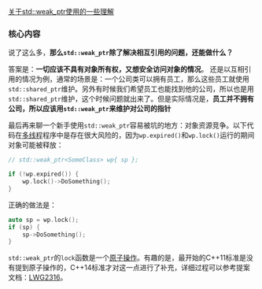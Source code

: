
[关于std::weak_ptr使用的一些理解](https://zhuanlan.zhihu.com/p/579934418)


### 核心内容

说了这么多，**那么`std::weak_ptr`除了解决相互引用的问题，还能做什么？**

答案是：**一切应该不具有对象所有权，又想安全访问对象的情况**。 还是以互相引用的情况为例，通常的场景是：一个公司类可以拥有员工，那么这些员工就使用`std::shared_ptr`维护。另外有时候我们希望员工也能找到他的公司，所以也是用`std::shared_ptr`维护，这个时候问题就出来了。但是实际情况是，**员工并不拥有公司，所以应该用`std::weak_ptr`来维护对公司的指针**


最后再来聊一个新手使用`std::weak_ptr`容易被坑的地方：对象资源竞争。以下代码在[多线程](https://zhida.zhihu.com/search?q=%E5%A4%9A%E7%BA%BF%E7%A8%8B&zhida_source=entity&is_preview=1)程序中是存在很大风险的，因为`wp.expired()`和`wp.lock()`运行的期间对象可能被释放：

```cpp
// std::weak_ptr<SomeClass> wp{ sp };

if (!wp.expired()) {
    wp.lock()->DoSomething();
}
```

正确的做法是：

```cpp
auto sp = wp.lock();
if (sp) {
    sp->DoSomething();
}
```

`std::weak_ptr`的`lock`函数是一个[原子操作](https://zhida.zhihu.com/search?q=%E5%8E%9F%E5%AD%90%E6%93%8D%E4%BD%9C&zhida_source=entity&is_preview=1)。有趣的是，最开始的C++11标准是没有提到原子操作的，C++14标准才对这一点进行了补充，详细过程可以参考提案文档：[LWG2316](https://link.zhihu.com/?target=https%3A//cplusplus.github.io/LWG/issue2316)。